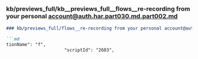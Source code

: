 ### kb/previews_full/kb__previews_full__flows__re-recording from your personal account@auth.har.part030.md.part002.md

```md
### kb/previews_full/flows__re-recording from your personal account@auth.har.part030.md (part 002)

```md
tionName": "f",
                      "scriptId": "2603",
                    
```

```

```
